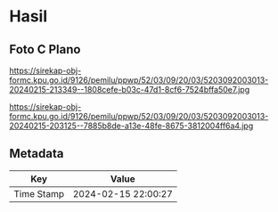 # Hasil

## Foto C Plano

https://sirekap-obj-formc.kpu.go.id/9126/pemilu/ppwp/52/03/09/20/03/5203092003013-20240215-213349--1808cefe-b03c-47d1-8cf6-7524bffa50e7.jpg

https://sirekap-obj-formc.kpu.go.id/9126/pemilu/ppwp/52/03/09/20/03/5203092003013-20240215-203125--7885b8de-a13e-48fe-8675-3812004ff6a4.jpg


## Metadata

| Key        | Value               |
| ---------- | ------------------- |
| Time Stamp | 2024-02-15 22:00:27 |



